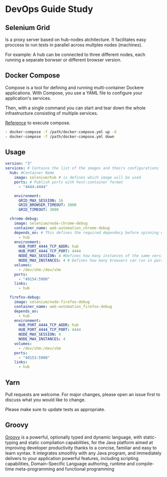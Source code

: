 # DevOps Guide Study

## Selenium Grid
Is a proxy server based on hub-nodes atchitecture. It facilitates easy proccess to run tests in parallel across multples nodes (machines).

For example: A hub can be connected to three different nodes, each running a separate borwser or different browser version.

## Docker Compose

Compose is a tool for defining and running multi-container Dockere applications. With Compose, you use a YAML file to configure your application's services. 

Then, with a single command you can start and tear down the whole infrastructure consisting of multiple services.

[Reference](https://medium.com/@nitinbhardwaj6/selenium-grid-with-docker-c8ecb0d8404) to execute compose.

```bash
- docker-compose -f /path/docker-compose.yml up -d
- docker-compose -f /path/docker-compose.yml down
```

## Usage

```yml
version: "3"
services: # Contains the list of the images and theirs configurations
  hub: #Container Name
    image: selenium/hub # is defines which image will be used 
    ports: # Publish ports with host:container format
      - "4444:4444"

    environment:
      GRID_MAX_SESSION: 16
      GRID_BROWSER_TIMEOUT: 3000
      GRID_TIMEOUT: 3000

  chrome-debug:
    image: selenium/node-chrome-debug
    container_name: web-automation_chrome-debug
    depends_on: # This defines the required dependecy before spinning up the container.
      - hub
    environment:
      HUB_PORT_4444_TCP_ADDR: hub
      HUB_PORT_4444_TCP_PORT: 4444
      NODE_MAX_SESSION: 4 #Defines how many instances of the same version of browser can run over the Remote System
      NODE_MAX_INSTANCES: 4 # Defines how many browsers can run in parallel at a time in the remote system
    volumes:
      - /dev/shm:/dev/shm
    ports:
      - "49154:5900"
    links:
      - hub

  firefox-debug: 
    image: selenium/node-firefox-debug
    container_name: web-automation_firefox-debug
    depends_on:
      - hub
    environment:
      HUB_PORT_4444_TCP_ADDR: hub
      HUB_PORT_4444_TCP_PORT: 4444
      NODE_MAX_SESSION: 4
      NODE_MAX_INSTANCES: 4
    volumes:
      - /dev/shm:/dev/shm
    ports:
      - "49153:5900"
    links:
      - hub

```

## Yarn
Pull requests are welcome. For major changes, please open an issue first to discuss what you would like to change.

Please make sure to update tests as appropriate.

## Groovy
[Groovy](https://groovy-lang.org/) is a powerful, optionally typed and dynamic language, with static-typing and static compilation capabilities, for the Java platform aimed at improving developer productivity thanks to a concise, familiar and easy to learn syntax. It integrates smoothly with any Java program, and immediately delivers to your application powerful features, including scripting capabilities, Domain-Specific Language authoring, runtime and compile-time meta-programming and functional programming